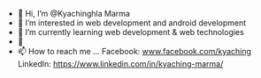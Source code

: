 - 👋 Hi, I’m @Kyachinghla Marma
- 👀 I’m interested in web development and android development 
- 🌱 I’m currently learning web development & web technologies 
- 💞️ 
- 📫 How to reach me ...
Facebook: www.facebook.com/kyaching
LinkedIn: https://www.linkedin.com/in/kyaching-marma/

<!---
Kyaching/Kyaching is a ✨ special ✨ repository because its `README.md` (this file) appears on your GitHub profile.
You can click the Preview link to take a look at your changes.
--->
